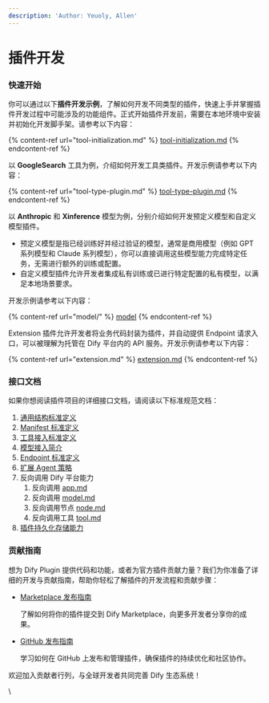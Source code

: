 ```yaml
---
description: 'Author: Yeuoly, Allen'
---
```


# 插件开发

### 快速开始

你可以通过以下**插件开发示例**，了解如何开发不同类型的插件，快速上手并掌握插件开发过程中可能涉及的功能组件。正式开始插件开发前，需要在本地环境中安装并初始化开发脚手架。请参考以下内容：

{% content-ref url="tool-initialization.md" %}
[tool-initialization.md](tool-initialization.md)
{% endcontent-ref %}

以 **GoogleSearch** 工具为例，介绍如何开发工具类插件。开发示例请参考以下内容：

{% content-ref url="tool-type-plugin.md" %}
[tool-type-plugin.md](tool-type-plugin.md)
{% endcontent-ref %}

以 **Anthropic** 和  **Xinference**  模型为例，分别介绍如何开发预定义模型和自定义模型插件。

* 预定义模型是指已经训练好并经过验证的模型，通常是商用模型（例如 GPT 系列模型和 Claude 系列模型），你可以直接调用这些模型能力完成特定任务，无需进行额外的训练或配置。
* 自定义模型插件允许开发者集成私有训练或已进行特定配置的私有模型，以满足本地场景要求。

开发示例请参考以下内容：

{% content-ref url="model/" %}
[model](model/)
{% endcontent-ref %}

Extension 插件允许开发者将业务代码封装为插件，并自动提供 Endpoint 请求入口，可以被理解为托管在 Dify 平台内的 API 服务。开发示例请参考以下内容：

{% content-ref url="extension.md" %}
[extension.md](extension.md)
{% endcontent-ref %}

### 接口文档

如果你想阅读插件项目的详细接口文档，请阅读以下标准规范文档：

1. [通用结构标准定义](../api-documentation/tong-yong-gui-fan-ding-yi.md)
2. [Manifest 标准定义](../api-documentation/manifest.md)
3. [工具接入标准定义](../api-documentation/tool.md)
4. [模型接入简介](../api-documentation/model/)
5. [Endpoint 标准定义](../api-documentation/endpoint.md)
6. [扩展 Agent 策略](../api-documentation/agent.md)
7. 反向调用 Dify 平台能力
   1. 反向调用 [app.md](../api-documentation/fan-xiang-diao-yong-dify-fu-wu/app.md "mention")
   2. 反向调用 [model.md](../api-documentation/fan-xiang-diao-yong-dify-fu-wu/model.md "mention")
   3. 反向调用节点 [node.md](../api-documentation/fan-xiang-diao-yong-dify-fu-wu/node.md "mention")
   4. 反向调用工具 [tool.md](../api-documentation/fan-xiang-diao-yong-dify-fu-wu/tool.md "mention")
8. [插件持久化存储能力](../api-documentation/chi-jiu-hua-cun-chu.md)

### 贡献指南

想为 Dify Plugin 提供代码和功能，或者为官方插件贡献力量？我们为你准备了详细的开发与贡献指南，帮助你轻松了解插件的开发流程和贡献步骤：

*   [Marketplace 发布指南](../publish-plugins/publish-plugin-to-dify-marketplace.md)

    了解如何将你的插件提交到 Dify Marketplace，向更多开发者分享你的成果。
*   [GitHub 发布指南](../publish-plugins/publish-plugin-on-personal-github-repo.md)

    学习如何在 GitHub 上发布和管理插件，确保插件的持续优化和社区协作。

欢迎加入贡献者行列，与全球开发者共同完善 Dify 生态系统！

\
